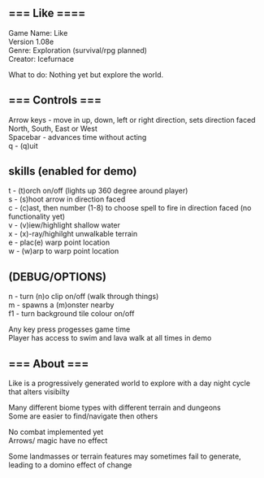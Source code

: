 ## === Like ==== ##  

Game Name: Like  
Version 1.08e  
Genre: Exploration (survival/rpg planned)  
Creator: Icefurnace  

What to do: Nothing yet but explore the world.

## === Controls === ###  
Arrow keys  - move in up, down, left or right direction, sets direction faced North, South, East or West  
Spacebar    - advances time without acting  
q           - (q)uit  

## skills (enabled for demo)  
t  - (t)orch on/off (lights up 360 degree around player)  
s  - (s)hoot arrow in direction faced  
c  - (c)ast, then number (1-8) to choose spell to fire in direction faced (no functionality yet)  
v  - (v)iew/highlight shallow water  
x  - (x)-ray/highilght unwalkable terrain  
e  - plac(e) warp point location  
w  - (w)arp to warp point location  
## (DEBUG/OPTIONS)  
n   - turn (n)o clip on/off (walk through things)  
m   - spawns a (m)onster nearby  
f1  - turn background tile colour on/off  
  
Any key press progesses game time  
Player has access to swim and lava walk at all times in demo  

## === About === ##  
Like is a progressively generated world to explore with a day night cycle that alters visibilty  

Many different biome types with different terrain and dungeons  
Some are easier to find/navigate then others  

No combat implemented yet  
Arrows/ magic have no effect  

Some landmasses or terrain features may sometimes fail to generate, leading to a domino effect of change  